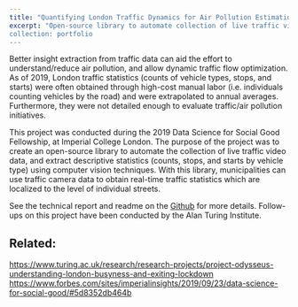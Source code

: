```yaml
---
title: "Quantifying London Traffic Dynamics for Air Pollution Estimation" 
excerpt: "Open-source library to automate collection of live traffic video data and extraction of descriptive traffic statistics. <br/><img src='/images/london_air_pollution.png'>
collection: portfolio
---
```

Better insight extraction from traffic data can aid the effort to understand/reduce air pollution, and allow dynamic traffic flow optimization. As of 2019, London traffic statistics (counts of vehicle types, stops, and starts) were often obtained through high-cost manual labor (i.e. individuals counting vehicles by the road) and were extrapolated to annual averages. Furthermore, they were not detailed enough to evaluate traffic/air pollution initiatives.

This project was conducted during the 2019 Data Science for Social Good Fellowship, at Imperial College London. The purpose of the project was to create an open-source library to automate the collection of live traffic video data, and extract descriptive statistics (counts, stops, and starts by vehicle type) using computer vision techniques. With this library, municipalities can use traffic camera data to obtain real-time traffic statistics which are localized to the level of individual streets.

See the technical report and readme on the [Github](https://github.com/dssg/air_pollution_estimation) for more details. Follow-ups on this project have been conducted by the Alan Turing Institute.  

Related:
------ 
https://www.turing.ac.uk/research/research-projects/project-odysseus-understanding-london-busyness-and-exiting-lockdown
https://www.forbes.com/sites/imperialinsights/2019/09/23/data-science-for-social-good/#5d8352db464b
